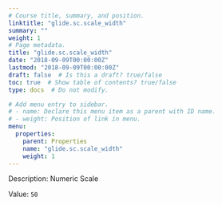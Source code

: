 ```yaml
---
# Course title, summary, and position.
linktitle: "glide.sc.scale_width"
summary: ""
weight: 1
# Page metadata.
title: "glide.sc.scale_width"
date: "2018-09-09T00:00:00Z"
lastmod: "2018-09-09T00:00:00Z"
draft: false  # Is this a draft? true/false
toc: true  # Show table of contents? true/false
type: docs  # Do not modify.

# Add menu entry to sidebar.
# - name: Declare this menu item as a parent with ID name.
# - weight: Position of link in menu.
menu:
  properties:
    parent: Properties
    name: "glide.sc.scale_width"
    weight: 1
---
```


Description: Numeric Scale


Value: `50`